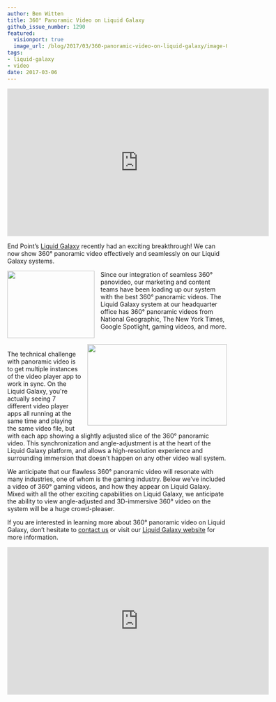 ```yaml
---
author: Ben Witten
title: 360° Panoramic Video on Liquid Galaxy
github_issue_number: 1290
featured:
  visionport: true
  image_url: /blog/2017/03/360-panoramic-video-on-liquid-galaxy/image-0-big.jpeg
tags:
- liquid-galaxy
- video
date: 2017-03-06
---
```


<iframe allowfullscreen="" frameborder="0" height="338" src="https://www.youtube.com/embed/WEeobp-xQ2w" width="600"></iframe>

End Point’s [Liquid Galaxy](https://liquidgalaxy.endpoint.com/) recently had an exciting breakthrough! We can now show 360° panoramic video effectively and seamlessly on our Liquid Galaxy systems.

<div class="separator" style="clear: both; text-align: center;"><a href="/blog/2017/03/360-panoramic-video-on-liquid-galaxy/image-0-big.jpeg" imageanchor="1" style="clear: left; float: left; margin-bottom: 1em; margin-right: 1em;"><img border="0" height="154" src="/blog/2017/03/360-panoramic-video-on-liquid-galaxy/image-0.jpeg" width="200"/></a></div>

Since our integration of seamless 360° panovideo, our marketing and content teams have been loading up our system with the best 360° panoramic videos. The Liquid Galaxy system at our headquarter office has 360° panoramic videos from National Geographic, The New York Times, Google Spotlight, gaming videos, and more.

<div class="separator" style="clear: both; text-align: center;"><a href="/blog/2017/03/360-panoramic-video-on-liquid-galaxy/image-1-big.png" imageanchor="1" style="clear: right; float: right; margin-bottom: 1em; margin-left: 1em;"><img border="0" height="186" src="/blog/2017/03/360-panoramic-video-on-liquid-galaxy/image-1.png" width="320"/></a></div>

The technical challenge with panoramic video is to get multiple instances of the video player app to work in sync.  On the Liquid Galaxy, you're actually seeing 7 different video player apps all running at the same time and playing the same video file, but with each app showing a slightly adjusted slice of the 360° panoramic video.  This synchronization and angle-adjustment is at the heart of the Liquid Galaxy platform, and allows a high-resolution experience and surrounding immersion that doesn't happen on any other video wall system.

We anticipate that our flawless 360° panoramic video will resonate with many industries, one of whom is the gaming industry. Below we’ve included a video of 360° gaming videos, and how they appear on Liquid Galaxy. Mixed with all the other exciting capabilities on Liquid Galaxy, we anticipate the ability to view angle-adjusted and 3D-immersive 360° video on the system will be a huge crowd-pleaser.

If you are interested in learning more about 360° panoramic video on Liquid Galaxy, don’t hesitate to [contact us](https://liquidgalaxy.endpoint.com/?_ga=1.190550059.1655712057.1487176928#contact) or visit our [Liquid Galaxy website](https://liquidgalaxy.endpoint.com/) for more information.

<iframe allowfullscreen="" frameborder="0" height="338" src="https://www.youtube.com/embed/fBebOqPW304" width="600"></iframe>
